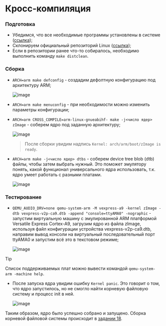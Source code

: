 # Кросс-компиляция

### Подготовка

- Убедимся, что все необходимые программы установлены в системе ([ссылка](https://www.kernel.org/doc/html/latest/process/changes.html#));
- Склонируем официальный репозиторий Linux ([ссылка](https://github.com/torvalds/linux));
- Если в репозитории ранее что-то собиралось, необходимо выполнить команду `make distclean`.

### Сборка

- `ARCH=arm make defconfig` - создадим дефолтную конфигурацию под архитектуру ARM;

  ![image](https://github.com/user-attachments/assets/b247aa5b-88c5-430f-a3aa-71c79c650118)
- `ARCH=arm make menuconfig` - при необходимости можно изменить параметры конфигурации;
- `ARCH=arm CROSS_COMPILE=arm-linux-gnueabihf- make -j<число ядер> zImage` - соберем ядро под заданную архитектуру;

  ![image](https://github.com/user-attachments/assets/529759d1-96ee-480c-a7ed-578c5a6d661f)

  > После сборки увидим надпись `Kernel: arch/arm/boot/zImage is ready`.

- `ARCH=arm make -j<число ядер> dtbs` - соберем device tree blob (dtb) файлы, чтобы затем выбрать нужный. Это поможет эмулятору понять, какой функционал универсального ядра использовать, т.к. ядро умеет работать с разными платами.

  ![image](https://github.com/user-attachments/assets/cc1edbca-1d87-4923-8b1d-5ecf38989837)

### Тестирование

- `QEMU_AUDIO_DRV=none qemu-system-arm -M vexpress-a9 -kernel zImage -dtb vexpress-v2p-ca9.dtb -append "console=ttyAMA0" -nographic` - запустим виртуальную машину с эмулированной ARM платформой Versatile Express Cortex-A9, загрузим ядро из файла zImage, используя файл конфигурации устройства vexpress-v2p-ca9.dtb, направим вывод консоли на виртуальный последовательный порт ttyAMA0 и запустим всё это в текстовом режиме;

  ![image](https://github.com/user-attachments/assets/a5e4f089-491e-4617-bb50-7ec037457223)

> [!TIP]
> Список поддерживаемых плат можно вывести командой `qemu-system-arm -machine help`.

- После запуска ядра увидим ошибку `Kernel panic`. Это говорит о том, что ядро запустилось, но не смогло найти корневую файловую систему и процесс init в ней.

  ![image](https://github.com/user-attachments/assets/1f283373-1b37-40f5-af3c-d6dc5c3f2a45)

Таким образом, ядро было успешно собрано и запущено. Сборка корневой файловой системы происходит в [задании 18](https://github.com/EltexEmbeddedC/root-filesystem).
